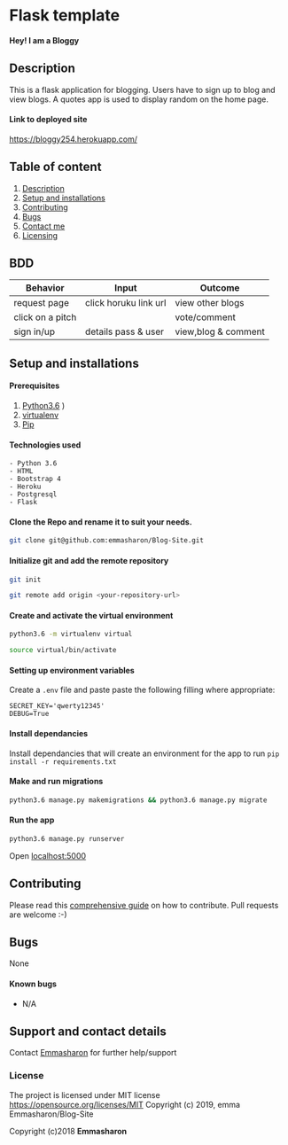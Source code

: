 # Flask template
#### Hey! I am a Bloggy

## Description
This is a flask application for blogging. Users have to sign up to blog and view blogs. A quotes app is used to display random on the home page.

#### Link to deployed site
https://bloggy254.herokuapp.com/

## Table of content
1. [Description](#description)
2. [Setup and installations](#setup-and-installations)
3. [Contributing](#contributing)
4. [Bugs](#bugs)
5. [Contact me](#support-and-contact-details)
6. [Licensing](#license)

## BDD
| Behavior           | Input                 | Outcome                            |
| -------------------|-----------------------| -----------------------------------|
| request page       | click horuku link url | view other blogs          |
| click on a pitch   |                       | vote/comment                       |
| sign in/up         | details pass & user   | view,blog & comment               |

## Setup and installations

#### Prerequisites
1. [Python3.6](https://www.python.org/downloads/)
)
2. [virtualenv](https://virtualenv.pypa.io/en/stable/installation/)
3. [Pip](https://pip.pypa.io/en/stable/installing/)

#### Technologies used
    - Python 3.6
    - HTML
    - Bootstrap 4
    - Heroku
    - Postgresql
    - Flask

#### Clone the Repo and rename it to suit your needs.
```bash
git clone git@github.com:emmasharon/Blog-Site.git
```
#### Initialize git and add the remote repository
```bash
git init
```
```bash
git remote add origin <your-repository-url>
```

#### Create and activate the virtual environment
```bash
python3.6 -m virtualenv virtual
```

```bash
source virtual/bin/activate
```

#### Setting up environment variables
Create a `.env` file and paste paste the following filling where appropriate:
```
SECRET_KEY='qwerty12345'
DEBUG=True
```

#### Install dependancies
Install dependancies that will create an environment for the app to run
`pip install -r requirements.txt`

#### Make and run migrations
```bash
python3.6 manage.py makemigrations && python3.6 manage.py migrate
```

#### Run the app
```bash
python3.6 manage.py runserver
```
Open [localhost:5000](http://127.0.0.1:5000/)


## Contributing
Please read this [comprehensive guide](https://opensource.guide/how-to-contribute/) on how to contribute. Pull requests are welcome :-)

## Bugs
None

#### Known bugs
 - N/A



## Support and contact details
Contact [Emmasharon](emmasharon19@gmail.com) for further help/support

### License

The project is licensed under MIT license https://opensource.org/licenses/MIT
Copyright (c) 2019, emma
Emmasharon/Blog-Site


Copyright (c)2018 **Emmasharon**
